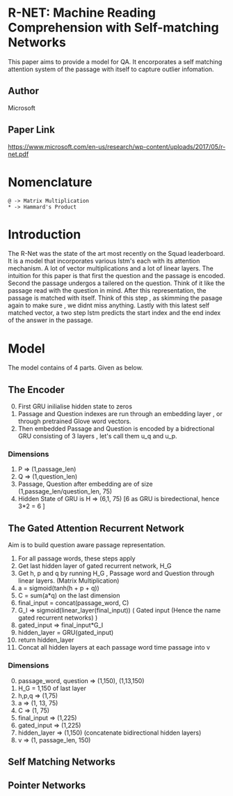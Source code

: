 # R-NET: Machine Reading Comprehension with Self-matching Networks

This paper aims to provide a model for QA. It encorporates a self matching attention system of the passage with itself to capture outlier infomation.

## Author 
Microsoft 

## Paper Link
https://www.microsoft.com/en-us/research/wp-content/uploads/2017/05/r-net.pdf

# Nomenclature

```
@ -> Matrix Multiplication
* -> Hammard's Product
```
# Introduction

The R-Net was the state of the art most recently on the Squad leaderboard. It is a model that incorporates various lstm's each with its attention mechanism.
A lot of vector multiplications and a lot of linear layers. The intuition for this paper is that first the question and the passage is encoded. 
Second the passage undergos a tailered on the question. Think of it like the passage read with the question in mind. After this representation, the passage is matched with itself. Think of this step , as skimming the pasage again to make sure , we didnt miss anything.
Lastly with this latest self matched vector, a two step lstm predicts the start index and the end index of the answer in the passage. 

# Model

The model contains of 4 parts. Given as below.

## The Encoder
0. First GRU inilialise hidden state to zeros
1. Passage and Question indexes are run through an embedding layer , or through pretrained Glove word vectors.
2. Then embedded Passage and Question is encoded by a  bidrectional GRU consisting of 3 layers , let's call them u_q and u_p.

### Dimensions

1. P => (1,passage_len)
2. Q => (1,question_len)
3. Passage, Question after embedding are of size (1,passage_len/question_len, 75)
4. Hidden State of GRU is H => (6,1, 75) [6 as GRU is biredectional, hence 3*2 = 6 ]

## The Gated Attention Recurrent Network

Aim is to build question aware passage representation. 
1. For all passage words, these steps apply
 1. Get last hidden layer of gated recurrent network, H_G
 2. Get h, p and q by running H_G , Passage word and Question through linear layers. (Matrix Multiplication)
 3. a = sigmoid(tanh(h + p + q))
 4. C = sum(a*q) on the last dimension
 5. final_input = concat(passage_word, C)
 6. G_I  => sigmoid(linear_layer(final_input)) ( Gated input (Hence the name gated recurrent networks) )
 7. gated_input => final_input*G_I
 8. hidden_layer = GRU(gated_input)
 9. return hidden_layer
2. Concat all hidden layers at each passage word time passage into v


### Dimensions
0. passage_word, question => (1,150), (1,13,150)
1. H_G = 1,150 of last layer 
2. h,p,q => (1,75)
3. a => (1, 13, 75)
4. C => (1, 75)
5. final_input => (1,225)
6. gated_input => (1,225)
7. hidden_layer => (1,150) (concatenate bidirectional hidden layers)
8. v => (1, passage_len, 150)

## Self Matching Networks

## Pointer Networks
